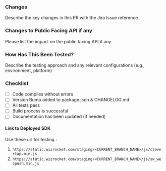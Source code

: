 
### Changes

Describe the key changes in this PR with the Jira Issue reference 

### Changes to Public Facing API if any 

Please list the impact on the public facing API if any

### How Has This Been Tested?

Describe the testing approach and any relevant configurations (e.g., environment, platform)

### Checklist

- [ ] Code compiles without errors
- [ ] Version Bump added to package.json & CHANGELOG.md
- [ ] All tests pass
- [ ] Build process is successful
- [ ] Documentation has been updated (if needed)

#### Link to Deployed SDK 

Use these url for testing : 
1. `https://static.wizrocket.com/staging/<CURRENT_BRANCH_NAME>/js/clevertap.min.js`  
2. `https://static.wizrocket.com/staging/<CURRENT_BRANCH_NAME>/js/sw_webpush.min.js`